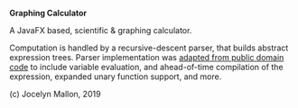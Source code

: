 **Graphing Calculator**

A JavaFX based, scientific & graphing calculator.

Computation is handled by a recursive-descent parser, that builds abstract expression trees. Parser implementation was [adapted from public domain code](https://stackoverflow.com/questions/3422673/how-to-evaluate-a-math-expression-given-in-string-form) to include variable evaluation, and ahead-of-time compilation of the expression, expanded unary function support, and more.

(c) Jocelyn Mallon, 2019